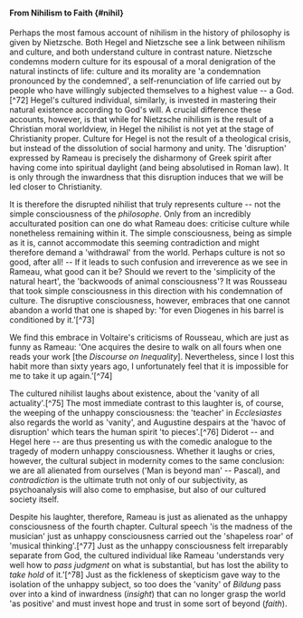 #### From Nihilism to Faith {#nihil}

Perhaps the most famous account of nihilism in the history of philosophy is
given by Nietzsche. Both Hegel and Nietzsche see a link between nihilism and
culture, and both understand culture in contrast nature. Nietzsche condemns
modern culture for its espousal of a moral denigration of the natural instincts
of life: culture and its morality are 'a condemnation pronounced by the
condemned', a self-renunciation of life carried out by people who have willingly
subjected themselves to a highest value -- a God.[^72] Hegel's cultured
individual, similarly, is invested in mastering their natural existence
according to God's will. A crucial difference these accounts, however, is that
while for Nietzsche nihilism is the result of a Christian moral worldview, in
Hegel the nihilist is not yet at the stage of Christianity proper. Culture for
Hegel is not the result of a theological crisis, but instead of the dissolution
of social harmony and unity. The 'disruption' expressed by Rameau is precisely
the disharmony of Greek spirit after having come into spiritual daylight (and
being absolutised in Roman law). It is only through the inwardness that this
disruption induces that we will be led closer to Christianity.

It is therefore the disrupted nihilist that truly represents culture -- not the
simple consciousness of the *philosophe*. Only from an incredibly acculturated
position can one do what Rameau does: criticise culture while nonetheless
remaining within it. The simple consciousness, being as simple as it is, cannot
accommodate this seeming contradiction and might therefore demand a 'withdrawal'
from the world. Perhaps culture is not so good, after all! -- If it leads to
such confusion and irreverence as we see in Rameau, what good can it be? Should
we revert to the 'simplicity of the natural heart', the 'backwoods of animal
consciousness'? It was Rousseau that took simple consciousness in this direction
with his condemnation of culture. The disruptive consciousness, however,
embraces that one cannot abandon a world that one is shaped by: 'for even
Diogenes in his barrel is conditioned by it.'[^73]

We find this embrace in Voltaire's criticisms of Rousseau, which are just as
funny as Rameau: 'One acquires the desire to walk on all fours when one reads
your work [the *Discourse on Inequality*]. Nevertheless, since I lost this habit
more than sixty years ago, I unfortunately feel that it is impossible for me to
take it up again.'[^74]

The cultured nihilist laughs about existence, about the 'vanity of all
actuality'.[^75] The most immediate contrast to this laughter is, of course, the
weeping of the unhappy consciousness: the 'teacher' in *Ecclesiastes* also
regards the world as 'vanity', and Augustine despairs at the 'havoc of
disruption' which tears the human spirit 'to pieces'.[^76] Diderot -- and Hegel
here -- are thus presenting us with the comedic analogue to the tragedy of
modern unhappy consciousness. Whether it laughs or cries, however, the cultural
subject in modernity comes to the same conclusion: we are all alienated from
ourselves ('Man is beyond man' -- Pascal), and *contradiction* is the ultimate
truth not only of our subjectivity, as psychoanalysis will also come to
emphasise, but also of our cultured society itself.

Despite his laughter, therefore, Rameau is just as alienated as the unhappy
consciousness of the fourth chapter. Cultural speech 'is the madness of the
musician' just as unhappy consciousness carried out the 'shapeless roar' of
'musical thinking'.[^77] Just as the unhappy consciousness felt irreparably
separate from God, the cultured individual like Rameau 'understands very well
how to *pass judgment* on what is substantial, but has lost the ability to *take
hold* of it.'[^78] Just as the fickleness of skepticism gave way to the
isolation of the unhappy subject, so too does the 'vanity' of *Bildung* pass
over into a kind of inwardness (*insight*) that can no longer grasp the world
'as positive' and must invest hope and trust in some sort of beyond (*faith*).
